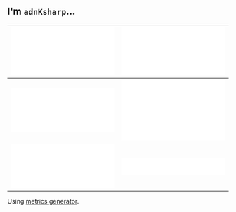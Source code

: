 ## I'm **```adnKsharp```**...

| ![metrics](ak.svg) | ![achievements](ak-achievements.svg) | 
| ------------------ | ------------------------------------ |
| ![isocalendar](ak-base.svg) | ![habits](ak-habits.svg) |
| ![languages](ak-languages.svg) | ![topics](ak-topics.svg)|

Using [metrics generator](https://github.com/lowlighter/metrics).

